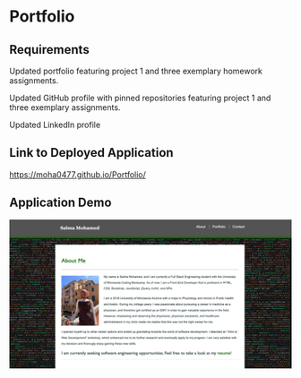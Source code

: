 # Portfolio


## Requirements

Updated portfolio featuring project 1 and three exemplary homework assignments.

Updated GitHub profile with pinned repositories featuring project 1 and three exemplary assignments.

Updated LinkedIn profile

## Link to Deployed Application

https://moha0477.github.io/Portfolio/

## Application Demo

![Portfolio](https://github.com/moha0477/Portfolio/blob/master/assets/images/demo.jpg?raw=true)
